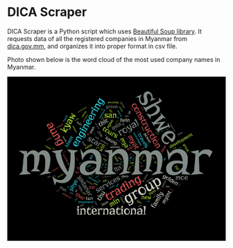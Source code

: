 # DICA Scraper
DICA Scraper is a Python script which uses [Beautiful Soup library](https://www.crummy.com/software/BeautifulSoup/). It requests data of all the registered companies in Myanmar from [dica.gov.mm](dica.gov.mm), and organizes it into proper format in csv file.

Photo shown below is the word cloud of the most used company names in Myanmar.

![Most used words for company names in Myanmar](wordcloud.png)

